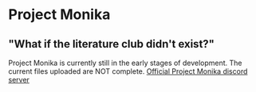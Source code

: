 # Project Monika
## "What if the literature club didn't exist?"

Project Monika is currently still in the early stages of development. The current files uploaded are NOT complete.
[Official Project Monika discord server](https://discord.gg/UMWHeMF "Pls join")
